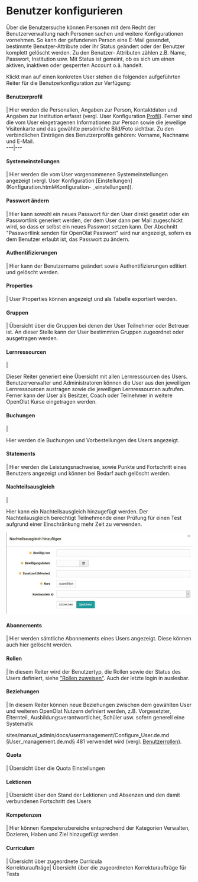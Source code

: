 # Benutzer konfigurieren

Über die Benutzersuche können Personen mit dem Recht der Benutzerverwaltung
nach Personen suchen und weitere Konfigurationen vornehmen. So kann der
gefundenen Person eine E-Mail gesendet, bestimmte Benutzer-Attribute oder ihr
Status geändert oder der Benutzer komplett gelöscht werden. Zu den Benutzer-
Attributen zählen z.B. Name, Passwort, Institution usw. Mit Status ist
gemeint, ob es sich um einen aktiven, inaktiven oder gesperrten Account o.ä.
handelt.

Klickt man auf einen konkreten User stehen die folgenden aufgeführten Reiter
für die Benutzerkonfiguration zur Verfügung:

#### Benutzerprofil

| Hier werden die Personalien, Angaben zur Person, Kontaktdaten und Angaben
zur Institution erfasst (vergl. User Konfiguration
[Profil](../../manual_user/personal/Configuration.de.md#Konfiguration-_profil)). Ferner sind die vom User
eingetragenen Informationen zur Person sowie die jeweilige Visitenkarte und
das gewählte persönliche Bild/Foto sichtbar. Zu den verbindlichen Einträgen
des Benutzerprofils gehören: Vorname, Nachname und E-Mail.  
---|---  
  
#### Systemeinstellungen

| Hier werden die vom User vorgenommenen Systemeinstellungen angezeigt (vergl.
User Konfiguration [Einstellungen](Konfiguration.html#Konfiguration-
_einstellungen)).  
  
#### Passwort ändern

| Hier kann sowohl ein neues Passwort für den User direkt gesetzt oder ein
Passwortlink generiert werden, der dem User dann per Mail zugeschickt wird, so
dass er selbst ein neues Passwort setzen kann. Der Abschnitt "Passwortlink
senden für OpenOlat Passwort" wird nur angezeigt, sofern es dem Benutzer
erlaubt ist, das Passwort zu ändern.  
  
#### Authentifizierungen

| Hier kann der Benutzername geändert sowie Authentifizierungen editiert und
gelöscht werden.  
  
#### Properties

| User Properties können angezeigt und als Tabelle exportiert werden.  
  
#### Gruppen

| Übersicht über die Gruppen bei denen der User Teilnehmer oder Betreuer ist.
An dieser Stelle kann der User bestimmten Gruppen zugeordnet oder ausgetragen
werden.  
  
#### Lernressourcen

|

Dieser Reiter generiert eine Übersicht mit allen Lernressourcen des Users.
Benutzerverwalter und Administratoren können die User aus den jeweiligen
Lernressourcen austragen sowie die jeweiligen Lernressourcen aufrufen.  Ferner
kann der User als Besitzer, Coach oder Teilnehmer in weitere OpenOlat Kurse
eingetragen werden.  
  
#### Buchungen

|

Hier werden die Buchungen und Vorbestellungen des Users angezeigt.  
  
#### Statements

| Hier werden die Leistungsnachweise, sowie Punkte und Fortschritt eines
Benutzers angezeigt und können bei Bedarf auch gelöscht werden.  
  
#### Nachteilsausgleich

|

Hier kann ein Nachteilsausgleich hinzugefügt werden. Der Nachteilausgleich
berechtigt Teilnehmende einer Prüfung für einen Test aufgrund einer
Einschränkung mehr Zeit zu verwenden.

![](assets/Nachteilsausgleich.jpg)  
  
#### Abonnements

| Hier werden sämtliche Abonnements eines Users angezeigt. Diese können auch
hier gelöscht werden.  
  
#### Rollen

| In diesem Reiter wird der Benutzertyp, die Rollen sowie der Status des Users
definiert, siehe ["Rollen zuweisen"](Assign_roles.de.md). Auch der letzte
login in auslesbar.  
  
#### Beziehungen

| In diesem Reiter können neue Beziehungen zwischen dem gewählten User und
weiteren OpenOlat Nutzern definiert werden, z.B. Vorgesetzter, Elternteil,
Ausbildungsverantwortlicher, Schüler usw. sofern generell eine Systematik

sites/manual_admin/docs/usermanagement/Configure_User.de.md §User_management.de.md§ 481
verwendet wird  (vergl. [Benutzerrollen](Benutzerverwaltung.html)).  
  
#### Quota

| Übersicht über die Quota Einstellungen  
  
#### Lektionen

| Übersicht über den Stand der Lektionen und Absenzen und den damit
verbundenen Fortschritt des Users  
  
#### Kompetenzen

| Hier können Kompetenzbereiche entsprechend der Kategorien Verwalten,
Dozieren, Haben und Ziel hinzugefügt werden.  
  
#### Curriculum

| Übersicht über zugeordnete Curricula  
Korrekturaufträge| Übersicht über die zugeordneten Korrekturaufträge für Tests

